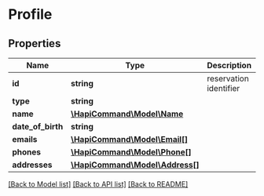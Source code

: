 # Profile

## Properties
Name | Type | Description | Notes
------------ | ------------- | ------------- | -------------
**id** | **string** | reservation identifier | [optional] 
**type** | **string** |  | [optional] 
**name** | [**\HapiCommand\Model\Name**](Name.md) |  | [optional] 
**date_of_birth** | **string** |  | [optional] 
**emails** | [**\HapiCommand\Model\Email[]**](Email.md) |  | [optional] 
**phones** | [**\HapiCommand\Model\Phone[]**](Phone.md) |  | [optional] 
**addresses** | [**\HapiCommand\Model\Address[]**](Address.md) |  | [optional] 

[[Back to Model list]](../README.md#documentation-for-models) [[Back to API list]](../README.md#documentation-for-api-endpoints) [[Back to README]](../README.md)

